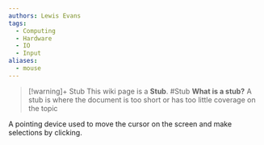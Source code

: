 ```yaml
---
authors: Lewis Evans
tags:
  - Computing
  - Hardware
  - IO
  - Input
aliases:
  - mouse
---
```

> [!warning]+ Stub
> This wiki page is a **Stub**.
> #Stub 
> **What is a stub?**
> A stub is where the document is too short or has too little coverage on the topic

A pointing device used to move the cursor on the screen and make selections by clicking.